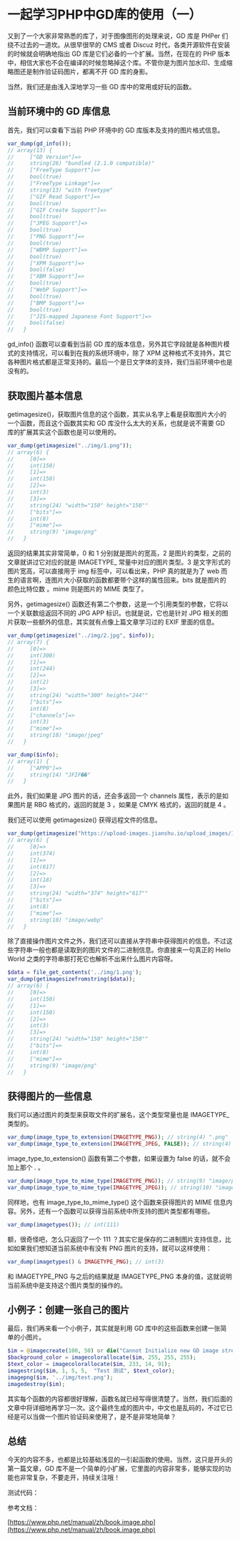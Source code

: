 # 一起学习PHP中GD库的使用（一）

又到了一个大家非常熟悉的库了，对于图像图形的处理来说，GD 库是 PHPer 们绕不过去的一道坎。从很早很早的 CMS 或者 Discuz 时代，各类开源软件在安装的时候就会明确地指出 GD 库是它们必备的一个扩展。当然，在现在的 PHP 版本中，相信大家也不会在编译的时候忽略掉这个库。不管你是为图片加水印、生成缩略图还是制作验证码图片，都离不开 GD 库的身影。

当然，我们还是由浅入深地学习一些 GD 库中的常用或好玩的函数。

## 当前环境中的 GD 库信息

首先，我们可以查看下当前 PHP 环境中的 GD 库版本及支持的图片格式信息。

```php
var_dump(gd_info());
// array(13) {
//     ["GD Version"]=>
//     string(26) "bundled (2.1.0 compatible)"
//     ["FreeType Support"]=>
//     bool(true)
//     ["FreeType Linkage"]=>
//     string(13) "with freetype"
//     ["GIF Read Support"]=>
//     bool(true)
//     ["GIF Create Support"]=>
//     bool(true)
//     ["JPEG Support"]=>
//     bool(true)
//     ["PNG Support"]=>
//     bool(true)
//     ["WBMP Support"]=>
//     bool(true)
//     ["XPM Support"]=>
//     bool(false)
//     ["XBM Support"]=>
//     bool(true)
//     ["WebP Support"]=>
//     bool(true)
//     ["BMP Support"]=>
//     bool(true)
//     ["JIS-mapped Japanese Font Support"]=>
//     bool(false)
//   }
```

gd_info() 函数可以查看到当前 GD 库的版本信息，另外其它字段就是各种图片模式的支持情况，可以看到在我的系统环境中，除了 XPM 这种格式不支持外，其它各种图片格式都是正常支持的。最后一个是日文字体的支持，我们当前环境中也是没有的。

## 获取图片基本信息

getimagesize()，获取图片信息的这个函数，其实从名字上看是获取图片大小的一个函数，而且这个函数其实和 GD 库没什么太大的关系，也就是说不需要 GD 库的扩展其实这个函数也是可以使用的。

```php
var_dump(getimagesize("../img/1.png"));
// array(6) {
//     [0]=>
//     int(150)
//     [1]=>
//     int(150)
//     [2]=>
//     int(3)
//     [3]=>
//     string(24) "width="150" height="150""
//     ["bits"]=>
//     int(8)
//     ["mime"]=>
//     string(9) "image/png"
//   }
```

返回的结果其实非常简单，0 和 1 分别就是图片的宽高，2 是图片的类型，之前的文章就讲过它对应的就是 IMAGETYPE_ 常量中对应的图片类型。3 是文字形式的图片宽高，可以直接用于 img 标签中，可以看出来，PHP 真的就是为了 web 而生的语言啊，连图片大小获取的函数都要带个这样的属性回来。bits 就是图片的 颜色比特位数 。mime 则是图片的 MIME 类型了。

另外，getimagesize() 函数还有第二个参数，这是一个引用类型的参数，它将以一个关联数组返回不同的 JPG APP 标识。也就是说，它也是针对 JPG 相关的图片获取一些额外的信息，其实就有点像上篇文章学习过的 EXIF 里面的信息。

```php
var_dump(getimagesize("../img/2.jpg", $info));
// array(7) {
//     [0]=>
//     int(300)
//     [1]=>
//     int(244)
//     [2]=>
//     int(2)
//     [3]=>
//     string(24) "width="300" height="244""
//     ["bits"]=>
//     int(8)
//     ["channels"]=>
//     int(3)
//     ["mime"]=>
//     string(10) "image/jpeg"
//   }

var_dump($info);
// array(1) {
//     ["APP0"]=>
//     string(14) "JFIF��"
//   }
```

此外，我们如果是 JPG 图片的话，还会多返回一个 channels 属性，表示的是如果图片是 RBG 格式的，返回的就是 3 ，如果是 CMYK 格式的，返回的就是 4 。

我们还可以使用 getimagesize() 获得远程文件的信息。

```php
var_dump(getimagesize("https://upload-images.jianshu.io/upload_images/1074666-8df66a94d61cac74.png?imageMogr2/auto-orient/strip|imageView2/2/w/374/format/webp"));
// array(6) {
//     [0]=>
//     int(374)
//     [1]=>
//     int(617)
//     [2]=>
//     int(18)
//     [3]=>
//     string(24) "width="374" height="617""
//     ["bits"]=>
//     int(8)
//     ["mime"]=>
//     string(10) "image/webp"
//   }
```

除了直接操作图片文件之外，我们还可以直接从字符串中获得图片的信息。不过这些字符串一般也都是读取到的图片文件的二进制信息。你直接来一句真正的 Hello World 之类的字符串那打死它也解析不出来什么图片内容呀。

```php
$data = file_get_contents('../img/1.png');
var_dump(getimagesizefromstring($data));
// array(6) {
//     [0]=>
//     int(150)
//     [1]=>
//     int(150)
//     [2]=>
//     int(3)
//     [3]=>
//     string(24) "width="150" height="150""
//     ["bits"]=>
//     int(8)
//     ["mime"]=>
//     string(9) "image/png"
//   }
```

## 获得图片的一些信息

我们可以通过图片的类型来获取文件的扩展名，这个类型常量也是 IMAGETYPE_ 类型的。

```php
var_dump(image_type_to_extension(IMAGETYPE_PNG)); // string(4) ".png"
var_dump(image_type_to_extension(IMAGETYPE_JPEG, FALSE)); // string(4) "jpeg"
```

image_type_to_extension() 函数有第二个参数，如果设置为 false 的话，就不会加上那个 . 。

```php
var_dump(image_type_to_mime_type(IMAGETYPE_PNG)); // string(9) "image/png"
var_dump(image_type_to_mime_type(IMAGETYPE_JPEG)); // string(10) "image/jpeg"
```

同样地，也有 image_type_to_mime_type() 这个函数来获得图片的 MIME 信息内容。另外，还有一个函数可以获得当前系统中所支持的图片类型都有哪些。

```php
var_dump(imagetypes()); // int(111)
```

额，很奇怪吧，怎么只返回了一个 111 ？其实它是保存的二进制图片支持信息，比如如果我们想知道当前系统中有没有 PNG 图片的支持，就可以这样使用：

```php
var_dump(imagetypes() & IMAGETYPE_PNG); // int(3)
```

和 IMAGETYPE_PNG 与之后的结果就是 IMAGETYPE_PNG 本身的值，这就说明当前系统中是支持这个图片类型的操作的。

## 小例子：创建一张自己的图片

最后，我们再来看一个小例子，其实就是利用 GD 库中的这些函数来创建一张简单的小图片。

```php
$im = @imagecreate(100, 50) or die("Cannot Initialize new GD image stream");
$background_color = imagecolorallocate($im, 255, 255, 255);
$text_color = imagecolorallocate($im, 233, 14, 91);
imagestring($im, 1, 5, 5,  "Test 测试", $text_color);
imagepng($im, '../img/test.png');
imagedestroy($im);
```

其实每个函数的内容都很好理解，函数名就已经写得很清楚了。当然，我们后面的文章中将详细地再学习一次。这个最终生成的图片中，中文也是乱码的，不过它已经是可以当做一个图片验证码来使用了，是不是非常地简单？

## 总结

今天的内容不多，也都是比较基础浅显的一引起函数的使用。当然，这只是开头的第一篇文章，GD 库不是一个简单的小扩展，它里面的内容非常多，能够实现的功能也非常复杂，不要走开，持续关注哦！

测试代码：

参考文档：

[https://www.php.net/manual/zh/book.image.php](https://www.php.net/manual/zh/book.image.php)